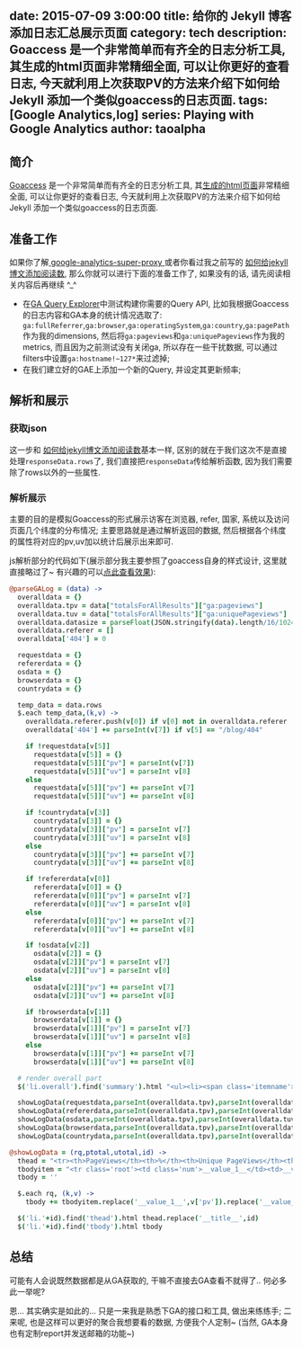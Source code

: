 date: 2015-07-09 3:00:00
title: 给你的 Jekyll 博客添加日志汇总展示页面
category: tech
description: Goaccess 是一个非常简单而有齐全的日志分析工具, 其生成的html页面非常精细全面, 可以让你更好的查看日志, 今天就利用上次获取PV的方法来介绍下如何给 Jekyll 添加一个类似goaccess的日志页面.
tags: [Google Analytics,log] 
series: Playing with Google Analytics
author: taoalpha
---

## 简介

[Goaccess](http://goaccess.io) 是一个非常简单而有齐全的日志分析工具, 其[生成的html页面](http://goaccess.io/goaccess_html_report.html?201507052200)非常精细全面, 可以让你更好的查看日志, 今天就利用上次获取PV的方法来介绍下如何给 Jekyll 添加一个类似goaccess的日志页面.

## 准备工作

如果你了解[ google-analytics-super-proxy ](https://github.com/googleanalytics/google-analytics-super-proxy) 或者你看过我之前写的 <a href="{% post_path tech-add-google-analytics-pageviews-to-jekyll-blog %}">如何给jekyll博文添加阅读数</a>, 那么你就可以进行下面的准备工作了, 如果没有的话, 请先阅读相关内容后再继续 ^_^

- 在[GA Query Explorer](https://ga-dev-tools.appspot.com/query-explorer)中测试构建你需要的Query API, 比如我根据Goaccess的日志内容和GA本身的统计情况选取了: `ga:fullReferrer`,`ga:browser`,`ga:operatingSystem`,`ga:country`,`ga:pagePath`作为我的dimensions, 然后将`ga:pageviews`和`ga:uniquePageviews`作为我的metrics, 而且因为之前测试没有关闭ga, 所以存在一些干扰数据, 可以通过filters中设置`ga:hostname!~127*`来过滤掉;
- 在我们建立好的GAE上添加一个新的Query, 并设定其更新频率;

## 解析和展示

### 获取json

这一步和 <a href="{% post_path tech-add-google-analytics-pageviews-to-jekyll-blog %}">如何给jekyll博文添加阅读数</a>基本一样, 区别的就在于我们这次不是直接处理`responseData.rows`了, 我们直接把`responseData`传给解析函数, 因为我们需要除了rows以外的一些属性.

### 解析展示

主要的目的是模拟Goaccess的形式展示访客在浏览器, refer, 国家, 系统以及访问页面几个纬度的分布情况; 主要思路就是通过解析返回的数据, 然后根据各个纬度的属性将对应的pv,uv加以统计后展示出来即可.

js解析部分的代码如下(展示部分我主要参照了goaccess自身的样式设计, 这里就直接略过了~ 有兴趣的可以[点此查看效果]({{site.baseurl}}/galog/)):

``` coffeescript
@parseGALog = (data) ->
  overalldata = {}
  overalldata.tpv = data["totalsForAllResults"]["ga:pageviews"]
  overalldata.tuv = data["totalsForAllResults"]["ga:uniquePageviews"]
  overalldata.datasize = parseFloat(JSON.stringify(data).length/16/1024).toFixed(2)
  overalldata.referer = []
  overalldata['404'] = 0

  requestdata = {}
  refererdata = {}
  osdata = {}
  browserdata = {}
  countrydata = {}

  temp_data = data.rows
  $.each temp_data,(k,v) ->
    overalldata.referer.push(v[0]) if v[0] not in overalldata.referer
    overalldata['404'] += parseInt(v[7]) if v[5] == "/blog/404"

    if !requestdata[v[5]]
      requestdata[v[5]] = {}
      requestdata[v[5]]["pv"] = parseInt(v[7])
      requestdata[v[5]]["uv"] = parseInt v[8]
    else
      requestdata[v[5]]["pv"] += parseInt v[7]
      requestdata[v[5]]["uv"] += parseInt v[8]

    if !countrydata[v[3]]
      countrydata[v[3]] = {}
      countrydata[v[3]]["pv"] = parseInt v[7]
      countrydata[v[3]]["uv"] = parseInt v[8]
    else
      countrydata[v[3]]["pv"] += parseInt v[7]
      countrydata[v[3]]["uv"] += parseInt v[8]

    if !refererdata[v[0]]
      refererdata[v[0]] = {}
      refererdata[v[0]]["pv"] = parseInt v[7]
      refererdata[v[0]]["uv"] = parseInt v[8]
    else
      refererdata[v[0]]["pv"] += parseInt v[7]
      refererdata[v[0]]["uv"] += parseInt v[8]

    if !osdata[v[2]]
      osdata[v[2]] = {}
      osdata[v[2]]["pv"] = parseInt v[7]
      osdata[v[2]]["uv"] = parseInt v[8]
    else
      osdata[v[2]]["pv"] += parseInt v[7]
      osdata[v[2]]["uv"] += parseInt v[8]

    if !browserdata[v[1]]
      browserdata[v[1]] = {}
      browserdata[v[1]]["pv"] = parseInt v[7]
      browserdata[v[1]]["uv"] = parseInt v[8]
    else
      browserdata[v[1]]["pv"] += parseInt v[7]
      browserdata[v[1]]["uv"] += parseInt v[8]

  # render overall part
  $('li.overall').find('summary').html "<ul><li><span class='itemname'><i class='fa fa-bar-chart'></i>total pageviews</span> <span class='count'>#{overalldata.tpv}</span></li><li><span class='itemname'><i class='fa fa-bar-chart'></i>total unique visitors</span> <span class='count'>#{overalldata.tuv}</span></li><li><span class='itemname'><i class='fa fa-bar-chart'></i>referrers</span> <span class='count'>#{overalldata.referer.length}</span></li><li><span class='itemname'><i class='fa fa-bar-chart'></i>total 404</span> <span class='count'>#{overalldata['404']}</span></li><li><span class='itemname'><i class='fa fa-bar-chart'></i>log size</span> <span class='count'>#{overalldata.datasize}kb</span></li><li><span class='itemname'><i class='fa fa-bar-chart'></i>log source</span> <span class='count'>ga</span></li></ul>"

  showLogData(requestdata,parseInt(overalldata.tpv),parseInt(overalldata.tuv),'Path')
  showLogData(refererdata,parseInt(overalldata.tpv),parseInt(overalldata.tuv),'Referer')
  showLogData(osdata,parseInt(overalldata.tpv),parseInt(overalldata.tuv),'OS')
  showLogData(browserdata,parseInt(overalldata.tpv),parseInt(overalldata.tuv),'Browser')
  showLogData(countrydata,parseInt(overalldata.tpv),parseInt(overalldata.tuv),'Country')

@showLogData = (rq,ptotal,utotal,id) ->
  thead = "<tr><th>PageViews</th><th>%</th><th>Unique PageViews</th><th>%</th><th class=''>__title__<span onclick='if($(this).hasClass('expanded')){$(this).removeClass('expanded').closest('thead').next('tbody').find('tr:nth-of-type(n+10)').hide();}else{$(this).addClass('expanded').closest('thead').next('tbody').find('tr').show()}'><i class='fa fa-expand'></i></span></th></tr>"
  tbodyitem = "<tr class='root'><td class='num'>__value_1__</td><td>__value_2__</td><td class='num'>__value_3__</td><td>__value_4__</td><td>__value_5__</td></tr>"
  tbody = ''

  $.each rq, (k,v) ->
    tbody += tbodyitem.replace('__value_1__',v['pv']).replace('__value_2__',(v['pv']/ptotal*100).toFixed(2)).replace('__value_3__',v['uv']).replace('__value_4__',(v['uv']/utotal*100).toFixed(2)).replace('__value_5__',k)

  $('li.'+id).find('thead').html thead.replace('__title__',id)
  $('li.'+id).find('tbody').html tbody

```

## 总结

可能有人会说既然数据都是从GA获取的, 干嘛不直接去GA查看不就得了.. 何必多此一举呢?

恩... 其实确实是如此的... 只是一来我是熟悉下GA的接口和工具, 做出来练练手; 二来呢, 也是这样可以更好的聚合我想要看的数据, 方便我个人定制~ (当然, GA本身也有定制report并发送邮箱的功能~)

